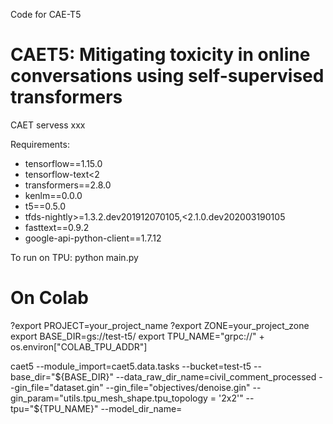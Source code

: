 Code for CAE-T5

# CAET5: Mitigating toxicity in online conversations using self-supervised transformers

CAET servess xxx















Requirements: 
* tensorflow==1.15.0
* tensorflow-text<2
* transformers==2.8.0
* kenlm==0.0.0
* t5==0.5.0
* tfds-nightly>=1.3.2.dev201912070105,<2.1.0.dev202003190105
* fasttext==0.9.2
* google-api-python-client==1.7.12 

To run on TPU: python main.py

# On Colab
?export PROJECT=your_project_name
?export ZONE=your_project_zone
export BASE_DIR=gs://test-t5/ 
export TPU_NAME="grpc://" + os.environ["COLAB_TPU_ADDR"]

caet5 
--module_import=caet5.data.tasks
--bucket=test-t5 
--base_dir="${BASE_DIR}"
--data_raw_dir_name=civil_comment_processed 
--gin_file="dataset.gin"
--gin_file="objectives/denoise.gin"
--gin_param="utils.tpu_mesh_shape.tpu_topology = '2x2'"
--tpu="${TPU_NAME}"
--model_dir_name=


